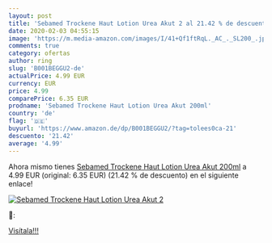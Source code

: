 ```yaml
---
layout: post
title: 'Sebamed Trockene Haut Lotion Urea Akut 2 al 21.42 % de descuento'
date: 2020-02-03 04:55:15
image: 'https://m.media-amazon.com/images/I/41+Qf1ftRqL._AC_._SL200_.jpg'
comments: true
category: ofertas
author: ring
slug: 'B001BEGGU2-de'
actualPrice: 4.99 EUR
currency: EUR
price: 4.99
comparePrice: 6.35 EUR
prodname: 'Sebamed Trockene Haut Lotion Urea Akut 200ml'
country: 'de'
flag: '🇩🇪'
buyurl: 'https://www.amazon.de/dp/B001BEGGU2/?tag=tolees0ca-21'
descuento: '21.42'
average: '4.99'
---
```


Ahora mismo tienes [Sebamed Trockene Haut Lotion Urea Akut 200ml](https://www.amazon.de/dp/B001BEGGU2/?tag=tolees0ca-21) a 4.99 EUR (original: 6.35 EUR) (21.42 %  de descuento) en el siguiente enlace!

[![Sebamed Trockene Haut Lotion Urea Akut 2](https://m.media-amazon.com/images/I/41+Qf1ftRqL._AC_._SL200_.jpg)](https://www.amazon.de/dp/B001BEGGU2/?tag=tolees0ca-21)

🔎:


[Visítala!!!](https://www.amazon.de/dp/B001BEGGU2/?tag=tolees0ca-21)
